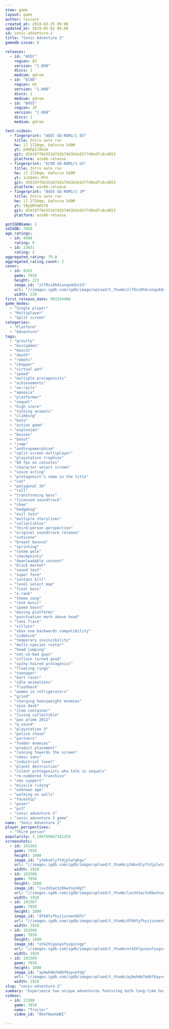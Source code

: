 ```yaml
---
view: game
layout: game
author: reicast
created_at: 2018-03-25 09:00
updated_at: 2019-05-02 09:00
id: sonic-adventure-2
title: "Sonic Adventure 2"
gamedb-issue: 0

releases:
  - id: "AEEC"
    region: EU
    version: "1.008"
    discs: 1
    medium: gdrom
  - id: "EC9D"
    region: US
    version: "1.008"
    discs: 1
    medium: gdrom
  - id: "B455"
    region: JP
    version: "1.008"
    discs: 1
    medium: gdrom

test-videos:
  - fingerprint: "AEEC GD-ROM1/1 EU"
    title: Intro auto run
    hw: i7 2720qm, GeForce 540M
    yt: pHUOpIJXGuk
    git: d59197f84353d7d2b746383e9277d9ed7c8c4053
    platform: win86-release
  - fingerprint: "EC9D GD-ROM1/1 US"
    title: Intro auto run
    hw: i7 2720qm, GeForce 540M
    yt: 1cGQnhi-PhY
    git: d59197f84353d7d2b746383e9277d9ed7c8c4053
    platform: win86-release
  - fingerprint: "B455 GD-ROM1/1 JP"
    title: Intro auto run
    hw: i7 2720qm, GeForce 540M
    yt: YByQM7mKCF8
    git: d59197f84353d7d2b746383e9277d9ed7c8c4053
    platform: win86-release

gotIGDBGame: 1
idIGDB: 7858
age_ratings:
  - id: 4608
    rating: 8
  - id: 23831
    rating: 2
aggregated_rating: 79.0
aggregated_rating_count: 2
cover:
  - id: 8263
    game: 7858
    height: 223
    image_id: "zlf9si8h6ixnqa4dnz23"
    url: "//images.igdb.com/igdb/image/upload/t_thumb/zlf9si8h6ixnqa4dnz23.jpg"
    width: 220
first_release_date: 993254400
game_modes:
  - "Single player"
  - "Multiplayer"
  - "Split screen"
categories:
  - "Platform"
  - "Adventure"
tags:
  - "gravity"
  - "minigames"
  - "mascot"
  - "death"
  - "robots"
  - "chopper"
  - "virtual pet"
  - "speed"
  - "multiple protagonists"
  - "achievements"
  - "on-rails"
  - "amnesia"
  - "platformer"
  - "sequel"
  - "high score"
  - "talking animals"
  - "climbing"
  - "bats"
  - "action game"
  - "explosion"
  - "bosses"
  - "boost"
  - "jump"
  - "anthropomorphism"
  - "split-screen multiplayer"
  - "playstation trophies"
  - "60 fps on consoles"
  - "character select screen"
  - "voice acting"
  - "protagonist's name in the title"
  - "cat"
  - "polygonal 3d"
  - "roll"
  - "transforming boss"
  - "licensed soundtrack"
  - "chao"
  - "hedgehog"
  - "evil twin"
  - "multiple storylines"
  - "collectibles"
  - "third-person perspective"
  - "original soundtrack release"
  - "cutscene"
  - "breast bounce"
  - "sprinting"
  - "totem pole"
  - "checkpoints"
  - "downloadable content"
  - "black market"
  - "sound test"
  - "super form"
  - "instant kill"
  - "level select map"
  - "final boss"
  - "s-rank"
  - "theme song"
  - "rock music"
  - "speed boost"
  - "moving platforms"
  - "punctuation mark above head"
  - "lens flare"
  - "villain"
  - "xbox one backwards compatibility"
  - "sidekick"
  - "temporary invincibility"
  - "multi-species roster"
  - "head jumping"
  - "not-so-bad guys"
  - "villain turned good"
  - "spiky-haired protagonist"
  - "floating rings"
  - "teenager"
  - "kart racer"
  - "idle animations"
  - "flashback"
  - "women in refrigerators"
  - "grind"
  - "charging heavyweight enemies"
  - "spin dash"
  - "item container"
  - "living collectible"
  - "pax prime 2012"
  - "q-sound"
  - "playstation 3"
  - "police chase"
  - "partners"
  - "fodder enemies"
  - "product placement"
  - "running towards the screen"
  - "comic sans"
  - "industrial level"
  - "planet destruction"
  - "silent protagonists who talk in sequels"
  - "re-numbered franchise"
  - "vmu support"
  - "missile riding"
  - "unknown age"
  - "walking on walls"
  - "faceship"
  - "poser"
  - "ps3"
  - "sonic adventure 2"
  - "sonic adventure 2 game"
name: "Sonic Adventure 2"
player_perspectives:
  - "Third person"
popularity: 3.166769667161259
screenshots:
  - id: 101565
    game: 7858
    height: 1080
    image_id: "y3mkxblyftdjplwtqhgu"
    url: "//images.igdb.com/igdb/image/upload/t_thumb/y3mkxblyftdjplwtqhgu.jpg"
    width: 1920
  - id: 101566
    game: 7858
    height: 1080
    image_id: "luv3d1wz3z0kwtnyndgf"
    url: "//images.igdb.com/igdb/image/upload/t_thumb/luv3d1wz3z0kwtnyndgf.jpg"
    width: 1920
  - id: 101567
    game: 7858
    height: 1080
    image_id: "dfb8fyfhyzjuceen9d7n"
    url: "//images.igdb.com/igdb/image/upload/t_thumb/dfb8fyfhyzjuceen9d7n.jpg"
    width: 1920
  - id: 101568
    game: 7858
    height: 1080
    image_id: "ot42hlgunyofyugscogp"
    url: "//images.igdb.com/igdb/image/upload/t_thumb/ot42hlgunyofyugscogp.jpg"
    width: 1920
  - id: 101569
    game: 7858
    height: 1080
    image_id: "ay9wh0m7e06f6ayvefdg"
    url: "//images.igdb.com/igdb/image/upload/t_thumb/ay9wh0m7e06f6ayvefdg.jpg"
    width: 1920
slug: "sonic-adventure-2"
summary: "Experience two unique adventures featuring both long-time heroes and new and returning villains as they battle for the fate of the world!"
videos:
  - id: 13380
    game: 7858
    name: "Trailer"
    video_id: "0koY8weGmBI"

---
```


